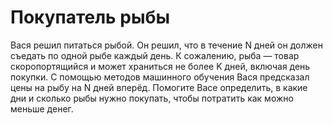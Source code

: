 # Покупатель рыбы
Вася решил питаться рыбой. Он решил, что в течение N дней он должен съедать по одной рыбе каждый день. К сожалению, рыба — товар скоропортящийся и может храниться не более K дней, включая день покупки. С помощью методов машинного обучения Вася предсказал цены на рыбу на N дней вперёд.
Помогите Васе определить, в какие дни и сколько рыбы нужно покупать, чтобы потратить как можно меньше денег.
